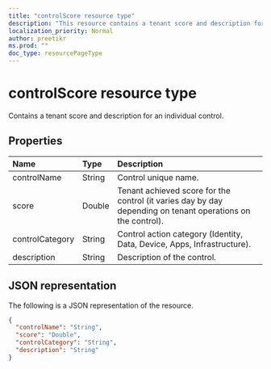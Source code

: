 ```yaml
---
title: "controlScore resource type"
description: "This resource contains a tenant score and description for an individual control."
localization_priority: Normal
author: preetikr
ms.prod: ""
doc_type: resourcePageType
---
```


#  controlScore resource type

Contains a tenant score and description for an individual control.

## Properties

|Name |Type |Description |
|:--|:--|:--|
|controlName|String|Control unique name.|
|score|Double|Tenant achieved score for the control (it varies day by day depending on tenant operations on the control).|
|controlCategory|String|Control action category (Identity, Data, Device, Apps, Infrastructure).|
|description|String| Description of the control.|

## JSON representation

The following is a JSON representation of the resource.

<!-- {
  "blockType": "resource",
  "optionalProperties": [

  ],
  "@odata.type": "microsoft.graph.controlScore"
}-->

```json
{
  "controlName": "String",
  "score": "Double",
  "controlCategory": "String",
  "description": "String"
}

```


<!-- {
  "type": "#page.annotation",
  "description": "controlScore resource",
  "keywords": "",
  "section": "documentation",
  "tocPath": ""
}-->
